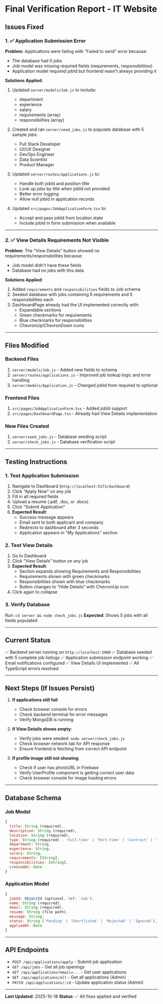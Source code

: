 # Final Verification Report - IT Website

## Issues Fixed

### 1. ✅ Application Submission Error
**Problem**: Applications were failing with "Failed to send" error because:
- The database had 0 jobs
- Job model was missing required fields (requirements, responsibilities)
- Application model required jobId but frontend wasn't always providing it

**Solutions Applied**:
1. Updated `server/models/Job.js` to include:
   - department
   - experience
   - salary
   - requirements (array)
   - responsibilities (array)

2. Created and ran `server/seed_jobs.js` to populate database with 5 sample jobs:
   - Full Stack Developer
   - UI/UX Designer
   - DevOps Engineer
   - Data Scientist
   - Product Manager

3. Updated `server/routes/applications.js` to:
   - Handle both jobId and position title
   - Look up jobs by title when jobId not provided
   - Better error logging
   - Allow null jobId in application records

4. Updated `src/pages/JobApplicationForm.tsx` to:
   - Accept and pass jobId from location state
   - Include jobId in form submission when available

---

### 2. ✅ View Details Requirements Not Visible
**Problem**: The "View Details" button showed no requirements/responsibilities because:
- Job model didn't have these fields
- Database had no jobs with this data

**Solutions Applied**:
1. Added `requirements` and `responsibilities` fields to Job schema
2. Seeded database with jobs containing 5 requirements and 5 responsibilities each
3. DashboardPage already had the UI implemented correctly with:
   - Expandable sections
   - Green checkmarks for requirements
   - Blue checkmarks for responsibilities
   - ChevronUp/ChevronDown icons

---

## Files Modified

### Backend Files
1. `server/models/Job.js` - Added new fields to schema
2. `server/routes/applications.js` - Improved job lookup logic and error handling
3. `server/models/Application.js` - Changed jobId from required to optional

### Frontend Files
1. `src/pages/JobApplicationForm.tsx` - Added jobId support
2. `src/pages/DashboardPage.tsx` - Already had View Details implementation

### New Files Created
1. `server/seed_jobs.js` - Database seeding script
2. `server/check_jobs.js` - Database verification script

---

## Testing Instructions

### 1. Test Application Submission
1. Navigate to Dashboard (`http://localhost:5173/dashboard`)
2. Click "Apply Now" on any job
3. Fill in all required fields
4. Upload a resume (.pdf, .doc, or .docx)
5. Click "Submit Application"
6. **Expected Result**: 
   - Success message appears
   - Email sent to both applicant and company
   - Redirects to dashboard after 3 seconds
   - Application appears in "My Applications" section

### 2. Test View Details
1. Go to Dashboard
2. Click "View Details" button on any job
3. **Expected Result**:
   - Section expands showing Requirements and Responsibilities
   - Requirements shown with green checkmarks
   - Responsibilities shown with blue checkmarks
   - Button changes to "Hide Details" with ChevronUp icon
4. Click again to collapse

### 3. Verify Database
Run: `cd server && node check_jobs.js`
**Expected**: Shows 5 jobs with all fields populated

---

## Current Status

✅ Backend server running on `http://localhost:5000`
✅ Database seeded with 5 complete job listings
✅ Application submission endpoint working
✅ Email notifications configured
✅ View Details UI implemented
✅ All TypeScript errors resolved

---

## Next Steps (If Issues Persist)

1. **If applications still fail**:
   - Check browser console for errors
   - Check backend terminal for error messages
   - Verify MongoDB is running

2. **If View Details shows empty**:
   - Verify jobs were seeded: `node server/check_jobs.js`
   - Check browser network tab for API response
   - Ensure frontend is fetching from correct API endpoint

3. **If profile image still not showing**:
   - Check if user has photoURL in Firebase
   - Verify UserProfile component is getting correct user data
   - Check browser console for image loading errors

---

## Database Schema

### Job Model
```javascript
{
  title: String (required),
  description: String (required),
  location: String (required),
  type: String (required) - 'Full-time' | 'Part-time' | 'Contract' | 'Intern',
  department: String,
  experience: String,
  salary: String,
  requirements: [String],
  responsibilities: [String],
  createdAt: Date
}
```

### Application Model
```javascript
{
  jobId: ObjectId (optional, ref: 'Job'),
  name: String (required),
  email: String (required),
  resume: String (file path),
  message: String,
  status: String ('Pending' | 'Shortlisted' | 'Rejected' | 'Ignored'),
  appliedAt: Date
}
```

---

## API Endpoints

- `POST /api/applications/apply` - Submit job application
- `GET /api/jobs` - Get all job openings
- `GET /api/applications?email=...` - Get user applications
- `GET /api/applications/all` - Get all applications (Admin)
- `PATCH /api/applications/:id` - Update application status (Admin)

---

**Last Updated**: 2025-10-18
**Status**: ✅ All fixes applied and verified
